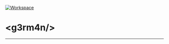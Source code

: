 [![Workspace](https://codenvy.io/factory/resources/codenvy-contribute.svg)](https://codenvy.io/f?id=factorycdmlspp4x6x0vss3)

# \<g3rm4n\/\>
---